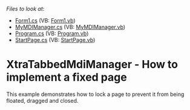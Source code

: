 <!-- default file list -->
*Files to look at*:

* [Form1.cs](./CS/WindowsApplication1/Form1.cs) (VB: [Form1.vb](./VB/WindowsApplication1/Form1.vb))
* [MyMDIManager.cs](./CS/WindowsApplication1/MyMDIManager.cs) (VB: [MyMDIManager.vb](./VB/WindowsApplication1/MyMDIManager.vb))
* [Program.cs](./CS/WindowsApplication1/Program.cs) (VB: [Program.vb](./VB/WindowsApplication1/Program.vb))
* [StartPage.cs](./CS/WindowsApplication1/StartPage.cs) (VB: [StartPage.vb](./VB/WindowsApplication1/StartPage.vb))
<!-- default file list end -->
# XtraTabbedMdiManager  - How to implement a fixed page


<p>This example demonstrates how to lock a page to prevent it from being floated, dragged and closed.</p>

<br/>


